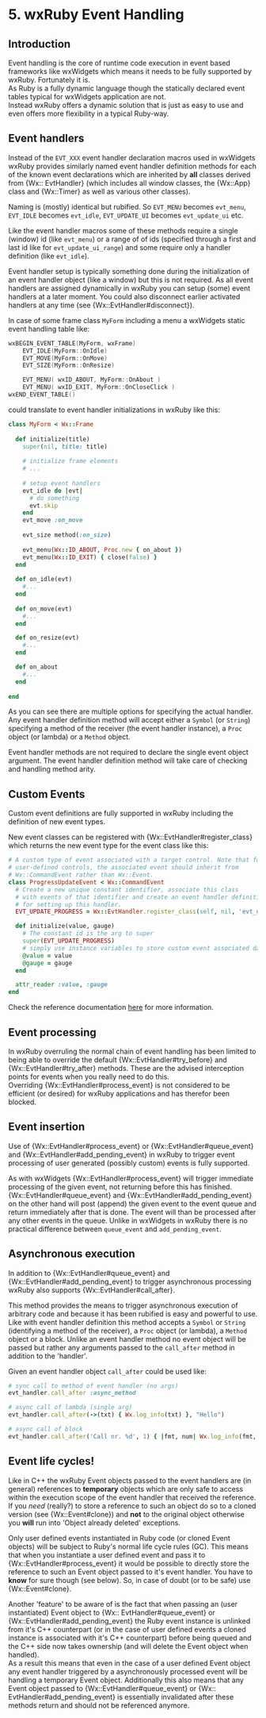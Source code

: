 <!--
# @markup markdown
# @title 5. wxRuby Event Handling
-->

# 5. wxRuby Event Handling

## Introduction

Event handling is the core of runtime code execution in event based frameworks like wxWidgets which means it needs to
be fully supported by wxRuby. Fortunately it is.<br>
As Ruby is a fully dynamic language though the statically declared event tables typical for wxWidgets application are not.<br>
Instead wxRuby offers a dynamic solution that is just as easy to use and even offers more flexibility in a typical Ruby-way.

## Event handlers

Instead of the `EVT_XXX` event handler declaration macros used in wxWidgets wxRuby provides similarly named event handler 
definition methods for each of the known event declarations which are inherited by **all** classes derived from {Wx::
EvtHandler}
(which includes all window classes, the {Wx::App} class and {Wx::Timer} as well as various other classes).<br>

Naming is (mostly) identical but rubified. So `EVT_MENU` becomes `evt_menu`, `EVT_IDLE` becomes `evt_idle`, `EVT_UPDATE_UI`
becomes `evt_update_ui` etc.

Like the event handler macros some of these methods require a single (window) id (like `evt_menu`) or a range of of ids
(specified through a first and last id like for `evt_update_ui_range`) and some require only a handler definition (like
`evt_idle`).

Event handler setup is typically something done during the initialization of an event handler object (like a window) but
this is not required. As all event handlers are assigned dynamically in wxRuby you can setup (some) event handlers at a 
later moment. You could also disconnect earlier activated handlers at any time (see {Wx::EvtHandler#disconnect}).

In case of some frame class `MyForm` including a menu a wxWidgets static event handling table like:

```c++
wxBEGIN_EVENT_TABLE(MyForm, wxFrame)
    EVT_IDLE(MyForm::OnIdle)
    EVT_MOVE(MyForm::OnMove)
    EVT_SIZE(MyForm::OnResize)

    EVT_MENU( wxID_ABOUT, MyForm::OnAbout )
    EVT_MENU( wxID_EXIT, MyForm::OnCloseClick )
wxEND_EVENT_TABLE()
```

could translate to event handler initializations in wxRuby like this:

```ruby
class MyForm < Wx::Frame
  
  def initialize(title)
    super(nil, title: title)
    
    # initialize frame elements
    # ...
    
    # setup event handlers
    evt_idle do |evt|
      # do something
      evt.skip
    end
    evt_move :on_move
    
    evt_size method(:on_size)
    
    evt_menu(Wx::ID_ABOUT, Proc.new { on_about })
    evt_menu(Wx::ID_EXIT) { close(false) }
  end
  
  def on_idle(evt)
    #...
  end
  
  def on_move(evt)
    #...
  end

  def on_resize(evt)
    #...
  end

  def on_about
    #...
  end
  
end
```

As you can see there are multiple options for specifying the actual handler. Any event handler definition method will
accept either a `Symbol` (or `String`) specifying a method of the receiver (the event handler instance), a `Proc` object
(or lambda) or a `Method` object.

Event handler methods are not required to declare the single event object argument. The event handler definition method 
will take care of checking and handling method arity.

## Custom Events

Custom event definitions are fully supported in wxRuby including the definition of new event types.

New event classes can be registered with {Wx::EvtHandler#register_class} which returns the new event type for the event 
class like this:

```ruby
# A custom type of event associated with a target control. Note that for
# user-defined controls, the associated event should inherit from
# Wx::CommandEvent rather than Wx::Event.
class ProgressUpdateEvent < Wx::CommandEvent
  # Create a new unique constant identifier, associate this class
  # with events of that identifier and create an event handler definition method 'evt_update_progress'
  # for setting up this handler.
  EVT_UPDATE_PROGRESS = Wx::EvtHandler.register_class(self, nil, 'evt_update_progress', 0)

  def initialize(value, gauge)
    # The constant id is the arg to super
    super(EVT_UPDATE_PROGRESS)
    # simply use instance variables to store custom event associated data
    @value = value
    @gauge = gauge
  end

  attr_reader :value, :gauge
end
```

Check the reference documentation [here](https://mcorino.github.io/wxRuby3/Wx/EvtHandler.html) for more information.  

## Event processing

In wxRuby overruling the normal chain of event handling has been limited to being able to override the default
{Wx::EvtHandler#try_before} and {Wx::EvtHandler#try_after} methods. These are the advised interception points for events
when you really need to do this.<br>
Overriding {Wx::EvtHandler#process_event} is not considered to be efficient (or desired)
for wxRuby applications and has therefor been blocked.

## Event insertion

Use of {Wx::EvtHandler#process_event} or {Wx::EvtHandler#queue_event} and {Wx::EvtHandler#add_pending_event} in wxRuby to
trigger event processing of user generated (possibly custom) events is fully supported.

As with wxWidgets {Wx::EvtHandler#process_event} will trigger immediate processing of the given event, not returning before
this has finished.<br>
{Wx::EvtHandler#queue_event} and {Wx::EvtHandler#add_pending_event} on the other hand will post (append) the given event
to the event queue and return immediately after that is done. The event will than be processed after any other events in
the queue. Unlike in wxWidgets in wxRuby there is no practical difference between `queue_event` and `add_pending_event`.

## Asynchronous execution

In addition to {Wx::EvtHandler#queue_event} and {Wx::EvtHandler#add_pending_event} to trigger asynchronous processing 
wxRuby also supports {Wx::EvtHandler#call_after}.

This method provides the means to trigger asynchronous execution of arbitrary code and because it has been rubified is
easy and powerful to use. Like with event handler definition this method accepts a `Symbol` or `String` (identifying a 
method of the receiver), a `Proc` object (or lambda), a `Method` object or a block. Unlike an event handler method no 
event object will be passed but rather any arguments passed to the `call_after` method in addition to the 'handler'.

Given an event handler object `call_after` could be used like:

```ruby
# sync call to method of event handler (no args)
evt_handler.call_after :async_method

# async call of lambda (single arg)
evt_handler.call_after(->(txt) { Wx.log_info(txt) }, "Hello")

# async call of block
evt_handler.call_after('Call nr. %d', 1) { |fmt, num| Wx.log_info(fmt, num) }
```

## Event life cycles!

Like in C++ the wxRuby Event objects passed to the event handlers are (in general) references to **temporary** objects 
which are only safe to access within the execution scope of the event handler that received the reference.
If you *need* (really?) to store a reference to such an object do so to a cloned version (see {Wx::Event#clone}) and **not**
to the original object otherwise you **will** run into 'Object already deleted' exceptions.

Only user defined events instantiated in Ruby code (or cloned Event objects) will be subject to Ruby's normal life cycle 
rules (GC).
This means that when you instantiate a user defined event and pass it to {Wx::EvtHandler#process_event} it would be possible
to directly store the reference to such an Event object passed to it's event handler. You have to **know** for sure though
(see below). So, in case of doubt (or to be safe) use {Wx::Event#clone}.

Another 'feature' to be aware of is the fact that when passing an (user instantiated) Event object to {Wx::
EvtHandler#queue_event} 
or {Wx::EvtHandler#add_pending_event} the Ruby event instance is unlinked from it's C++ counterpart (or in the case of user
defined events a cloned instance is associated with it's C++ counterpart) before being queued and the C++ side now takes ownership 
(and will delete the Event object when handled).  
As a result this means that even in the case of a user defined Event object any event handler triggered by a asynchronously 
processed event will be handling a temporary Event object.
Additionally this also means that any Event object passed to {Wx::EvtHandler#queue_event} or {Wx::
EvtHandler#add_pending_event}
is essentially invalidated after these methods return and should not be referenced anymore.
